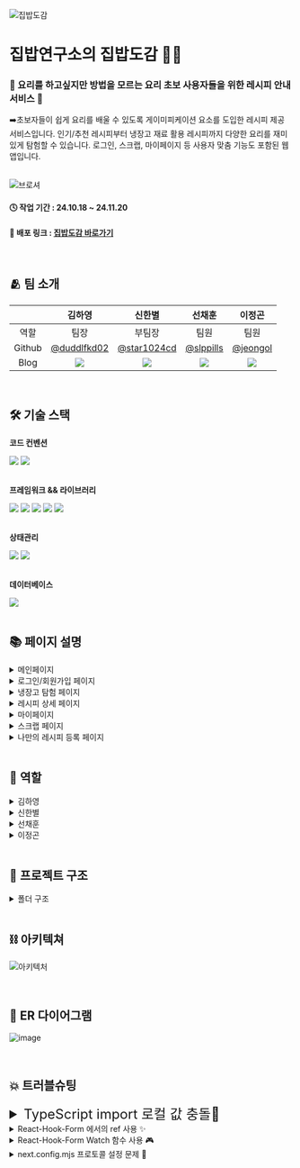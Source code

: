 ![집밥도감](https://github.com/user-attachments/assets/3db90d63-ebbd-498e-b3aa-fc0dfba54d3c)
<h1>집밥연구소의 집밥도감 📖🍳</h1>

### 💫 요리를 하고싶지만 방법을 모르는 요리 초보 사용자들을 위한 레시피 안내 서비스 💫<br/>
<div> ➡️초보자들이 쉽게 요리를 배울 수 있도록 게이미피케이션 요소를 도입한 레시피 제공 서비스입니다. 인기/추천 레시피부터 냉장고 재료 활용 레시피까지 다양한 요리를 재미있게 탐험할 수 있습니다. 로그인, 스크랩, 마이페이지 등 사용자 맞춤 기능도 포함된 웹앱입니다.</div> <br/>

![브로셔](https://github.com/user-attachments/assets/faf35f23-d2a2-4ba6-896e-b3cac49069a2)


#### 🕓 작업 기간 : 24.10.18 ~ 24.11.20
#### 🔗 배포 링크 : [집밥도감 바로가기](https://zipbob-dex.vercel.app/)
<br/>

## 🫂 팀 소개

| | 김하영 | 신한별 | 선채훈 | 이정곤 |
| :-------------: | :-------------: | :-------------: | :-------------: | :-------------: |
| 역할 | 팀장 | 부팀장 | 팀원 | 팀원 |
| Github | <a href=https://github.com/duddlfkd02> @duddlfkd02 </a> | <a href=https://github.com/star1024cd> @star1024cd </a> | <a href=https://github.com/slppills> @slppills </a> | <a href=https://github.com/jeongol> @jeongol </a> |
| Blog | <a href=https://velog.io/@duddlfkd02> <img src="https://img.shields.io/badge/Velog-20C997?style=for-the-badge&logo=Velog&logoColor=white&link=https://velog.io/@rooftop7788"> </a> | <a href=https://velog.io/@star1024> <img src="https://img.shields.io/badge/Velog-20C997?style=for-the-badge&logo=Velog&logoColor=white&link=https://velog.io/@hbeom00"> </a> | <a href=https://velog.io/@slppills> <img src="https://img.shields.io/badge/Velog-20C997?style=for-the-badge&logo=Velog&logoColor=white&link=https://velog.io/@slppills"> </a> | <a href=https://velog.io/@jgoncode/posts> <img src="https://img.shields.io/badge/Velog-20C997?style=for-the-badge&logo=Velog&logoColor=white&link=https://velog.io/@rooftop7788"> </a> |
<br/>

## 🛠️ 기술 스택
**코드 컨벤션**
<div>
<img src="https://img.shields.io/badge/Prettier-F7B93E?style=for-the-badge&logo=Prettier&logoColor=white">
<img src="https://img.shields.io/badge/Eslint-4B32C3?style=for-the-badge&logo=Eslint&logoColor=white">
</div>
<br/>

**프레임워크 && 라이브러리**
<div>
<img src="https://img.shields.io/badge/Next.js-000000?style=for-the-badge&logo=Next.js&logoColor=white">
<img src="https://img.shields.io/badge/TypeScript-007ACC?style=for-the-badge&logo=typescript&logoColor=white">
<img src="https://img.shields.io/badge/Tailwind CSS-06B6D4?style=for-the-badge&logo=Tailwind CSS&logoColor=white">
 <img src="https://img.shields.io/badge/React Hook Form-EC5990?style=for-the-badge&logo=React-Hook-Form&logoColor=white">
<img src="https://img.shields.io/badge/Zod-3E67B1?style=for-the-badge&logo=zod&logoColor=white">
</div>
<br/>

**상태관리**
<div>
<img src="https://img.shields.io/badge/zustand-orange?style=for-the-badge&logo=zustand&logoColor=white">
 <img src="https://img.shields.io/badge/Tanstack Query-FF4154?style=for-the-badge&logo=ReactQuery&logoColor=white">
</div>
<br/>

**데이터베이스**
<div><img src="https://img.shields.io/badge/Supabase-black?style=for-the-badge&logo=supabase&logoColor=3ECF8E"></div>
<br/>

## 📚 페이지 설명
<details>
<summary>메인페이지</summary>
 
 ![메인페이지](https://github.com/user-attachments/assets/f40b64ff-619b-49ec-a4f8-2e91ea206bd6)
</details>

<details>
<summary>로그인/회원가입 페이지</summary>
 
 ![로그인/회원가입 페이지](https://github.com/user-attachments/assets/6a1e6698-3ce9-4a73-a6a3-2667bc9f2222)
</details>

<details>
<summary>냉장고 탐험 페이지</summary>
 
 ![냉장고 탐험 페이지](https://github.com/user-attachments/assets/e01edba3-3ab9-468a-a305-721d65044c16)
</details>

<details>
<summary>레시피 상세 페이지</summary>
 
![레시피 상세 페이지](https://github.com/user-attachments/assets/ff3f57a8-3ace-49bd-a567-38abbefd716f)
</details>

<details>
<summary>마이페이지</summary>
 
 ![마이페이지](https://github.com/user-attachments/assets/a05acda0-d8f6-4d37-9e79-d52ffafb9913)
</details>

<details>
<summary>스크랩 페이지</summary>
 
![스크랩 페이지](https://github.com/user-attachments/assets/5d57d330-845a-4b1f-b817-fbaa6270d7ae)
</details>

<details>
<summary>나만의 레시피 등록 페이지</summary>
 
 ![나만의 레시피 등록 페이지](https://github.com/user-attachments/assets/c247db01-8a43-4fe2-9c8c-9cf71951cd49)
</details>
<br/>

## 🔎 역할
<details>
<summary>김하영</summary>
 
 - 마이페이지, 스크랩 페이지
   - 자신이 쓴 글이나 댓글을 달았던 레시피 확인
   - 레시피를 스크랩버튼을 눌러 저장할 수 있음
</details>

<details>
<summary>신한별</summary>
 
 - 레시피 작성 페이지, 상세페이지, 좋아요 기능 
   - 레시피 작성 페이지에서 자신만의 레시피를 등록할 수 있음
   - 상세페이지에서 레시피 상세 내용과 댓글을 확인/등록할 수 있음
</details>

<details>
<summary>선채훈</summary>
 
 - 로그인/회원가입 페이지, 메인페이지
   - supabase를 이용한 소셜로그인, 일반로그인 기능
   - 메인페이지 + 헤더, 푸터 제작
</details>

<details>
<summary>이정곤</summary>
 
 - 검색 결과 페이지, 냉장고 탐험 페이지
   - 레시피 메뉴나 재료 검색 기능
   - 있는 재료와 없는 재료를 검색해서 레시피 찾기 기능
</details>
<br/>

## 📂 프로젝트 구조

<details>
<summary>폴더 구조</summary>
 
```
src
 ┣ app
 ┃ ┣ (auth)
 ┃ ┃ ┣ login
 ┃ ┃ ┃ ┗ page.tsx
 ┃ ┃ ┗ sign-up
 ┃ ┃ ┃ ┗ page.tsx
 ┃ ┣ (root)
 ┃ ┃ ┣ @modal
 ┃ ┃ ┃ ┣ (.)myrecipewrite
 ┃ ┃ ┃ ┃ ┗ page.tsx
 ┃ ┃ ┃ ┗ default.tsx
 ┃ ┃ ┣ fridge-list
 ┃ ┃ ┃ ┗ page.tsx
 ┃ ┃ ┣ mypages
 ┃ ┃ ┃ ┗ page.tsx
 ┃ ┃ ┣ myrecipedetail
 ┃ ┃ ┃ ┗ [id]
 ┃ ┃ ┃ ┃ ┗ page.tsx
 ┃ ┃ ┣ myrecipewrite
 ┃ ┃ ┃ ┗ page.tsx
 ┃ ┃ ┣ scraps
 ┃ ┃ ┃ ┗ page.tsx
 ┃ ┃ ┣ searchResults
 ┃ ┃ ┃ ┗ [query]
 ┃ ┃ ┃ ┃ ┗ page.tsx
 ┃ ┃ ┣ layout.tsx
 ┃ ┃ ┗ page.tsx
 ┃ ┣ api
 ┃ ┃ ┣ fetchRecipeData.ts
 ┃ ┃ ┣ fetchRecipeDbData.ts
 ┃ ┃ ┣ fetchSupabaseFetch.ts
 ┃ ┃ ┗ saveRecipeDataSupabase.ts
 ┃ ┣ auth
 ┃ ┃ ┗ callback
 ┃ ┃ ┃ ┗ route.ts
 ┃ ┣ fonts
 ┃ ┃ ┣ PretendardVariable.woff2
 ┃ ┃ ┗ WiggleHangeul.woff
 ┃ ┣ favicon.ico
 ┃ ┣ globals.css
 ┃ ┣ layout.tsx
 ┃ ┗ providers.tsx
 ┣ components
 ┃ ┣ Timer
 ┃ ┃ ┣ Notification.tsx
 ┃ ┃ ┗ Timer.tsx
 ┃ ┣ authPage
 ┃ ┃ ┣ Form
 ┃ ┃ ┃ ┣ LoginForm.tsx
 ┃ ┃ ┃ ┗ SignUpForm.tsx
 ┃ ┃ ┣ SignUp
 ┃ ┃ ┃ ┣ AccountSet.tsx
 ┃ ┃ ┃ ┗ UserInfoSet.tsx
 ┃ ┃ ┣ InputField.tsx
 ┃ ┃ ┗ LoginContent.tsx
 ┃ ┣ comments
 ┃ ┃ ┣ CommentDropBox.tsx
 ┃ ┃ ┣ CommentExp.ts
 ┃ ┃ ┣ CommentHooks.ts
 ┃ ┃ ┣ Comments.tsx
 ┃ ┃ ┗ DeleteConfirmModal.tsx
 ┃ ┣ common
 ┃ ┃ ┣ button
 ┃ ┃ ┃ ┣ GithubButton.tsx
 ┃ ┃ ┃ ┣ GoogleButton.tsx
 ┃ ┃ ┃ ┣ KakaoButton.tsx
 ┃ ┃ ┃ ┣ LikeButton.tsx
 ┃ ┃ ┃ ┣ RecipeWriteButton.tsx
 ┃ ┃ ┃ ┣ ScrapButton.tsx
 ┃ ┃ ┃ ┗ ScrollTopButton.tsx
 ┃ ┃ ┣ cards
 ┃ ┃ ┣ dropbox
 ┃ ┃ ┃ ┗ ProfileDropbox.tsx
 ┃ ┃ ┣ modal
 ┃ ┃ ┃ ┣ ConfirmModal.tsx
 ┃ ┃ ┃ ┗ LoginCheckModal.tsx
 ┃ ┃ ┣ search
 ┃ ┃ ┃ ┣ ListCard.tsx
 ┃ ┃ ┃ ┣ Searchbar.tsx
 ┃ ┃ ┃ ┗ SortOptions.tsx
 ┃ ┃ ┣ EmptyContent.tsx
 ┃ ┃ ┣ HamburgerMenu.tsx
 ┃ ┃ ┣ LoadingSpinner.tsx
 ┃ ┃ ┣ MobileSearch.tsx
 ┃ ┃ ┗ Pagination.tsx
 ┃ ┣ fridgeListPage
 ┃ ┃ ┣ FridgeFilter.tsx
 ┃ ┃ ┣ InputAdd.tsx
 ┃ ┃ ┗ InputDelete.tsx
 ┃ ┣ layout
 ┃ ┃ ┣ AuthStatusBar.tsx
 ┃ ┃ ┣ Footer.tsx
 ┃ ┃ ┗ Header.tsx
 ┃ ┣ mainPage
 ┃ ┃ ┣ RecentComment
 ┃ ┃ ┃ ┣ RecentComment.tsx
 ┃ ┃ ┃ ┗ RecentCommentCard.tsx
 ┃ ┃ ┣ rank
 ┃ ┃ ┃ ┣ LikeCard.tsx
 ┃ ┃ ┃ ┣ LikeRanking.tsx
 ┃ ┃ ┃ ┣ Ranking.tsx
 ┃ ┃ ┃ ┣ UserCard.tsx
 ┃ ┃ ┃ ┗ UserRanking.tsx
 ┃ ┃ ┣ HealthyRecipe.tsx
 ┃ ┃ ┣ Introduce.tsx
 ┃ ┃ ┣ RecentRecipe.tsx
 ┃ ┃ ┗ RecipeCard.tsx
 ┃ ┣ mypage
 ┃ ┃ ┣ level
 ┃ ┃ ┃ ┣ UserLevel.tsx
 ┃ ┃ ┃ ┣ UserLevelEmoji.tsx
 ┃ ┃ ┃ ┗ UserLevelOverview.tsx
 ┃ ┃ ┣ EditProfileModal.tsx
 ┃ ┃ ┣ MyPageProfile.tsx
 ┃ ┃ ┣ MyPostsCommentView.tsx
 ┃ ┃ ┣ ProfileImageUpload.tsx
 ┃ ┃ ┣ UserComment.tsx
 ┃ ┃ ┗ UserPostLists.tsx
 ┃ ┣ myrecipedetail
 ┃ ┃ ┣ ModifyDeletePost.tsx
 ┃ ┃ ┣ RecipeCard2.tsx
 ┃ ┃ ┣ RecipeDetailView.tsx
 ┃ ┃ ┣ RecommendRecipe.tsx
 ┃ ┃ ┗ fetchRecipeWithUserInfo.tsx
 ┃ ┣ myrecipewrite
 ┃ ┃ ┣ CloseWriteConfirm.tsx
 ┃ ┃ ┣ ImageEditModal.tsx
 ┃ ┃ ┣ IngredientsFields.tsx
 ┃ ┃ ┣ InputField.tsx
 ┃ ┃ ┣ RecipeInfoFields.tsx
 ┃ ┃ ┗ RecipeSubmitButton.tsx
 ┃ ┣ scraps
 ┃ ┃ ┣ CustomToast.tsx
 ┃ ┃ ┣ ScrapModal.tsx
 ┃ ┃ ┣ ScrapPage.tsx
 ┃ ┃ ┗ scrapPageNav.tsx
 ┃ ┣ searchResultsPage
 ┃ ┃ ┣ SearchOptions.tsx
 ┃ ┃ ┗ SearchResults.tsx
 ┃ ┗ ReactQueryClientProvider.tsx
 ┣ hooks
 ┃ ┗ useScrapData.ts
 ┣ libs
 ┃ ┗ reactQueryClient.ts
 ┣ serverActions
 ┃ ┣ fetchRecipeDataFromSupabase.ts
 ┃ ┣ profileAction.ts
 ┃ ┗ scrapActions.ts
 ┣ store
 ┃ ┣ authStore.ts
 ┃ ┣ dropboxStore.ts
 ┃ ┗ scrapStore.ts
 ┣ styles
 ┃ ┗ reset.css
 ┣ supabase
 ┃ ┣ client.ts
 ┃ ┣ middleware.ts
 ┃ ┣ server.ts
 ┃ ┗ supabase.ts
 ┣ types
 ┃ ┣ MyPage.ts
 ┃ ┣ RecipeMethodEnum.ts
 ┃ ┣ RecipeTypeEnum.ts
 ┃ ┣ RecipeWriteFormType.ts
 ┃ ┣ Scraps.ts
 ┃ ┣ Search.ts
 ┃ ┣ auth.ts
 ┃ ┗ main.ts
 ┗ utils
 ┃ ┣ updateUserRank.ts
 ┃ ┗ uploadProfileImage.ts
```
</details>
<br/>

## ⛓️ 아키텍쳐
![아키텍처](https://github.com/user-attachments/assets/e7165c68-afb3-46e9-8da2-cdd6cbdd2815)

<br/>

## 🔐 ER 다이어그램
![image](https://github.com/user-attachments/assets/7bc0c5d5-a1eb-41bd-9fbb-7c6d252af075)

<br/>

## 💥 트러블슈팅
<details>
<summary style="font-size: 1.5rem;">TypeScript import 로컬 값 충돌🍥</summary>
 
### 원인찾기 👩🏻‍💻

평소처럼 타입스크립트를 별도 파일애 정리하고 `import` 해서 사용하려고 했는데 다음과 같은 에러 화면이 나왔다.

<img width="842" alt="스크린샷 2024-11-10 오후 5 22 23" src="https://github.com/user-attachments/assets/b0615909-33a1-4122-934d-c3f8c6714b8c">

```jsx
// UserCommment 컴포넌트
import type { UserComment } from "@/types/MyPage";

// MyPage.ts (타입스크립트 모음)
export interface UserComment {
  post_id: string;
  comment: string;
  created_at: string;
  recipe?: {
    recipe_title: string;
    recipe_img_done: string;
    recipe_level: string;
  } | null;
}

export interface UserPost {
  post_id: string;
  recipe_title: string;
  recipe_img_done: string;
  recipe_level: string;
  user: {
    user_id: string;
    user_nickname: string;
    user_img: string;
    user_introduce: string;
    user_rank: number;
  };
}

```

### isolatedModules 옵션이 뭘까? 🤔

구글링 결과 이는 `compilerOptions` 중 하나로 관련된 옵션은 정말 많았다.

### **💡compilerOptions** ?

만들어진 타입스크립트의 코드를 자바스크립트로 변환하기 위해 작성하는 옵션

이것 중에서 내가 만난 에러는 기본 옵션 중 "`isolatedModules`" 이었고 이는 **각 파일을 별도 모듈로 변환**하는 옵션이다. 

```jsx
"isolatedModules": true, /* 각 파일을 별도 모듈로 변환 ('ts.transpileModule'과 유사) */
```

이 옵션이 활성화 된 경우, 가져온 타입을 일반 `import` 가 아니라 `“형식 전용 가져오기”` 를 사용해야 한다는 것을 의미한다.

`true`로 설정되어 있다면 **타입스크립트는 모든 import 문을 모듈로 취급**하기 때문에 실제 값이 아닌 “타입만을 가져오려는 경우” 이런 오류가 발생할 수 있다.

### 문제해결 ✅

따라서 이 오류를 해결하려면 **형식 전용 가져오기**를 사용하여 명시해주면 된다.
```jsx
// 일반 import 대신 type 전용 import 사용
import type { UserComment} from "@/types/MyPage";
```
</details>

<details>
<summary>React-Hook-Form 에서의 ref 사용 ✨</summary>
 
### 원인찾기 👩🏻‍💻

![image](https://github.com/user-attachments/assets/3710a373-6095-4ad1-8e24-aa83e7c375f9)

`React-hook-form`을 쓰던 중, ref를 써야할 일이 생겨서 ref를 썼으나 ‘*ref가 두 번 이상 지정되어 이 사용량을 덮어씁니다.’* 라는 에러가 발생했다. `React-hook-form` 에서는 register 내에서 자체적으로 ref 기능을 제공하고 있었기 때문에 ref를 register 밖에 따로 작성하면 발생하는 에러였다. (*참고 : https://react-hook-form.com/docs/useform/register)

![image (1)](https://github.com/user-attachments/assets/e991ee5a-8f8f-4b61-a650-a412cfb18141)

![image (2)](https://github.com/user-attachments/assets/17b3db19-4b21-4f77-a967-1aac89ea8e8a)

ref를 사용하기 위해 register 내에 넣어주었으나, register를 사용하고 있음에도 ‘register를 찾을 수 없다’는 에러가 발생했다. `React-hook-form`을 컴포넌트로 분리하면서 **`useFormContext`** 를 사용했고 이 과정에서 register를 method를 통해 불러오며 발생한 에러였다. (*참고 : https://react-hook-form.com/docs/useformcontext) 

### 문제해결 ✅

![image (3)](https://github.com/user-attachments/assets/0ab84335-7023-489f-bbd5-4cc56a79100a)

```jsx
// 아래 형식으로 쓰던 것을 
const {ref, …rest} = **register**(”recipeDoneImg”) 

// 바꿔서 써줬더니 에러가 해결되었다.
const {ref, …rest} = **methods.register**(”recipeDoneImg”) 
```
</details>

<details>
<summary>React-Hook-Form Watch 함수 사용 🎮</summary>
 
회원가입쪽에서 가입하는 유저의 프로필 이미지를 받을 때 사용자가 이미지를 등록해야만 사진 제거 버튼이 화면에 나오도록 로직을 썼다. 그래서 리액트 훅 폼의 `watch` 함수를 `props`로 넘겨줘서 프로필 이미지 값이 존재하면 사진 제거 버튼이 나오고, 값이 존재하지 않으면 사진 제거 버튼이 나오지 않도록 구현했는데 테스트를 하다 보니 사진을 아직 등록하지 않았는데 사진 제거 버튼이 뜨는 문제가 발생했다.

![image (4)](https://github.com/user-attachments/assets/7f36bee4-14c2-4057-8f3b-bcf9ce9468f8)

그래서 콘솔로 `!!watch(”profileImage”)`를 찍어보았다. 분명 처음 렌더링시에는 `false`로 나오다가 리렌더링이 발생하면 사진을 선택하지 않아도 `true`로 바뀌어버린다. 그래서 `boolean`값이 아닌 `watch(”profileImage”)`를 확인해보니 처음엔 `undefined`였고 

```jsx
FileList {length: 0}length: 0[[Prototype]]: FileList
```

리렌더링시에 이런식으로 객체로 나오게 됐다. 

### 원인분석 👩🏻‍💻

`<input type="file">` 요소가 생성될 때 `FileList` 객체를 초기화하기 때문인데, 빈 상태라도 `FileList` 객체로 초기화되어 리렌더링이 발생할 때 React Hook Form의 `watch` 함수가 이 빈 객체를 감지하게 된다.
기본적으로 `FileList`는 사용자가 파일을 선택하지 않으면 빈 상태로 유지된다. 
하지만 리렌더링 시 `FileList` 객체 자체는 존재하기 때문에 `undefined` 대신 `FileList {length: 0}` 형태로 나타나게 된다.

그래서 undefined이든 객체형태든 사진을 등록하지 않으면 `false`를 전달해주기 위해 `props`로 내려준 코드를 수정했다.

```jsx
isProfileSet={!!watch("profileImage")?.length}
```

![image (5)](https://github.com/user-attachments/assets/51392ea8-0fb8-4752-a16c-83ae3ff7c8dd)
</details>

<details>
<summary>next.config.mjs 프로토콜 설정 문제 🎤</summary>
 
기능 구현 기간동안 전체적인 구조를 완성하고 이미지 최적화를위해 임시로 만들어둔 img태그를 next.js의 Image 컴포넌트로 변경작업을 했다. 변경후 브라우저에서 테스트를 해보기위해 yarn dev 런타임을 했더니 다음과 같은 에러가 발생했다.

![스크린샷 2024-11-05 오전 2 17 40(2)](https://github.com/user-attachments/assets/f31b5dee-397d-40b6-8e8c-9192f6e668e7)

기획후 프로젝트 초기 셋업 할때 api에서 제공하는 이미지 주소를 사전에 확인 했었고 `next.config.mjs` 파일도 필요한 코드를 넣어 준비를 철저하게 했는데 오류가 발생했다.

### 원인 찾기 👩🏻‍💻

- 프로토콜 형식 변경 : 문제 발생에 있는 사진처럼 http 프로토콜 형식이 잘못됐다하여 http에서 https로 변경을 했다. 그런데 반대로 https 프로토콜 형식이 잘못됐다는 오류가 나왔고 다른 문제가 있는지 다시 찾아보기 시작했다.
    
    ![스크린샷 2024-11-06 오후 10 57 10(2)](https://github.com/user-attachments/assets/7c9cd4ab-b148-4ba2-9097-6b612d5f486f)

    
- 테이블 컬럼 확인 : 이 에러가 발생했던 날 supabase 테이블 추가 작업이 있었고 변경도중에 오류가 발생했을것이라 추측하고 확인해봤다. 데이터 테이블을 확인해보니 해당 컬럼에는 사진 형식이 잘 들어가 있었고, 컬럼설정또한 문제가 없었다. 테이블에 있는 데이터를 쭉 살펴보던도중 http사이에 https로 시작하는 이미지가 있었고 api에서 받아온 이미지는 프로토콜이 두가지로 되어있는것을 정확히 알게 되었다. 이결과에 따라 두가지의 프로토콜을 적용시키는 법을 고민해봤다.
    
    ![C107E12C-38E4-4D9E-ADC2-904FB9CCFBDA_4_5005_c](https://github.com/user-attachments/assets/ba01211a-31bf-4b6e-b2da-42615b37bf5f)

    
- 같은 호스트 주소로 프로토콜 이중 적용 : 프로토콜 관련된것은 `next.config.mjs` 파일이 유력해서 다시 파일을 열었다. 이때 두가지의 방법을 시도했었는데, 우선 첫번째 시도는 `next.config.mjs` 파일에 있는 해당 이미지의 주소가 들어있는 객체안을 봤을때 프로토콜 형식이 적혀있는데 한객체 안에서도 적용이 된다는 판단을 가지고 배열을통해 2중으로 만들었다.
    
    ```tsx
    {
      protocol: ["http", "https"],
      hostname: "www.foodsafetykorea.go.kr",
      port: "",
      pathname: "/**"
    },
    
    // vscode 오류 내용
    
    nvalid next.config.mjs options detected: 
    Expected 'http' | 'https', received array at 
    "images.remotePatterns[0].protocol" See more info here: 
    https://nextjs.org/docs/messages/invalid-next-config
    ```
    
    결과는 vscode 에서 에러를 받고 실패했다. 두번째 시도는 객체안에 배열형식은 적용이 되지 않는것 같아 객체를 2개로 만들었을때 어떤 결과가 나오는지 궁금하여 같은 객체를 복사하고 프로토콜 형식만 다르게 적용을 해보았더니 모든 오류가 해결되었다.
    
    ![F6DACB59-4B5B-44C9-B568-D2823766496F_1_201_a](https://github.com/user-attachments/assets/7e961e9f-9e22-4473-81bf-cbb03e200d23)


### 문제 해결 ✅

결과적으로 사진이 가지고 있는 주소가 http와 https 이렇게 두가지 인것을 알게 되었고 두가지 프로토콜 형식을 적용해 보았더니 vscode와 런타임 환경에서 발생했던 오류가 사라져 해결이 되었다.
</details>
